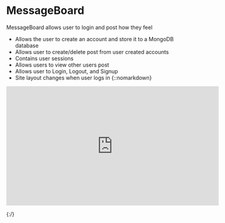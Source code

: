 # MessageBoard
MessageBoard allows user to login and post how they feel
- Allows the user to create an account and store it to a MongoDB database
- Allows user to create/delete post from user created accounts
- Contains user sessions
- Allows users to view other users post
- Allows user to Login, Logout, and Signup
- Site layout changes when user logs in
{::nomarkdown}

<iframe width="560" height="315" src="https://www.youtube.com/embed/aCI-_yBqbNk" frameborder="0" allowfullscreen></iframe>

{:/}


